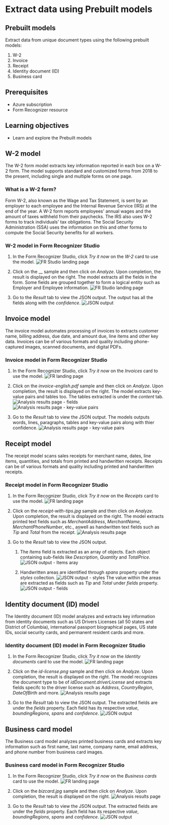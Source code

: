 # Extract data using Prebuilt models

## Prebuilt models
Extract data from unique document types using the following prebuilt models:
1. W-2
2. Invoice
3. Receipt
4. Identity document (ID)
5. Business card

## Prerequisites

* Azure subscription
* Form Recognizer resource

## Learning objectives

* Learn and explore the Prebuilt models

## W-2 model
The W-2 form model extracts key information reported in each box on a W-2 form. The model supports standard and customized forms from 2018 to the present, including single and multiple forms on one page.

### What is a W-2 form?
Form W-2, also known as the Wage and Tax Statement, is sent by an employer to each employee and the Internal Revenue Service (IRS) at the end of the year. A W-2 form reports employees' annual wages and the amount of taxes withheld from their paychecks. The IRS also uses W-2 forms to track individuals' tax obligations. The Social Security Administration (SSA) uses the information on this and other forms to compute the Social Security benefits for all workers.

### W-2 model in Form Recognizer Studio

1. In the Form Recognizer Studio, click _Try it now_ on the _W-2_ card to use the model.
![FR Studio landing page](https://github.com/CSALabsAutomation/azure-ai-ml-document-processing-lab/blob/master/steps/03_extract_data_using_prebuilt_models/assets/1.1.png)

2. Click on the __ sample and then click on _Analyze_. Upon completion, the result is displayed on the right. The model extracts all the fields in the form. Some fields are grouped together to form a logical entity such as Employer and Employee information. 
![FR Studio landing page](https://github.com/CSALabsAutomation/azure-ai-ml-document-processing-lab/blob/master/steps/03_extract_data_using_prebuilt_models/assets/1.2.png)

3. Go to the _Result_ tab to view the JSON output. The output has all the fields along with the _confidence_.
![JSON output](https://github.com/CSALabsAutomation/azure-ai-ml-document-processing-lab/blob/master/steps/03_extract_data_using_prebuilt_models/assets/1.3.png)


## Invoice model
The invoice model automates processing of invoices to extracts customer name, billing address, due date, and amount due, line items and other key data. Invoices can be of various formats and quality including phone-captured images, scanned documents, and digital PDFs.

### Invoice model in Form Recognizer Studio

1. In the Form Recognizer Studio, click _Try it now_ on the _Invoices_ card to use the model.
![FR landing page](https://github.com/CSALabsAutomation/azure-ai-ml-document-processing-lab/blob/master/steps/03_extract_data_using_prebuilt_models/assets/2.1.png)

2. Click on the _invoice-english.pdf_ sample and then click on _Analyze_. Upon completion, the result is displayed on the right. The model extracts key-value pairs and tables too. The tables extracted is under the _content_ tab.
![Analysis results page - fields](https://github.com/CSALabsAutomation/azure-ai-ml-document-processing-lab/blob/master/steps/03_extract_data_using_prebuilt_models/assets/2.2.png)
![Analysis results page - key-value pairs](https://github.com/CSALabsAutomation/azure-ai-ml-document-processing-lab/blob/master/steps/03_extract_data_using_prebuilt_models/assets/2.3.png)

3. Go to the _Result_ tab to view the JSON output. The models outputs words, lines, paragraphs, tables and key-value pairs along with thier confidence.
![Analysis results page - key-value pairs](https://github.com/CSALabsAutomation/azure-ai-ml-document-processing-lab/blob/master/steps/03_extract_data_using_prebuilt_models/assets/2.4.png)


## Receipt model
The receipt model scans sales receipts for merchant name, dates, line items, quantities, and totals from printed and handwritten receipts. Receipts can be of various formats and quality including printed and handwritten receipts.

### Receipt model in Form Recognizer Studio
1. In the Form Recognizer Studio, click _Try it now_ on the _Receipts_ card to use the model.
![FR landing page](https://github.com/CSALabsAutomation/azure-ai-ml-document-processing-lab/blob/master/steps/03_extract_data_using_prebuilt_models/assets/3.1.png)

2. Click on the _receipt-with-tips.jpg_ sample and then click on _Analyze_. Upon completion, the result is displayed on the right. The model extracts printed text fields such as _MerchantAddress_, _MerchantName_, _MerchantPhoneNumber_, etc., aswell as handwritten text fields such as _Tip_ and _Total_ from the receipt. 
![Analysis results page](https://github.com/CSALabsAutomation/azure-ai-ml-document-processing-lab/blob/master/steps/03_extract_data_using_prebuilt_models/assets/3.2.png)

3. Go to the _Result_ tab to view the JSON output. 
    1. The _Items_ field is extracted as an array of objects. Each object containing sub-fields like _Description_, _Quantity_ and _TotalPrice_. 
    ![JSON output - Items aray](https://github.com/CSALabsAutomation/azure-ai-ml-document-processing-lab/blob/master/steps/03_extract_data_using_prebuilt_models/assets/3.3.png)

    2. Handwritten areas are identified through _spans_ property under the _styles_ collection. 
    ![JSON output - styles](https://github.com/CSALabsAutomation/azure-ai-ml-document-processing-lab/blob/master/steps/03_extract_data_using_prebuilt_models/assets/3.5.png)
    The value within the areas are extracted as fields such as _Tip_ and _Total_ under _fields_ property.
    ![JSON output - fields](https://github.com/CSALabsAutomation/azure-ai-ml-document-processing-lab/blob/master/steps/03_extract_data_using_prebuilt_models/assets/3.4.png)


## Identity document (ID) model
The Identity document (ID) model analyzes and extracts key information from identity documents such as US Drivers Licenses (all 50 states and District of Columbia), international passport biographical pages, US state IDs, social security cards, and permanent resident cards and more.

### Identity document (ID) model in Form Recognizer Studio
1. In the Form Recognizer Studio, click _Try it now_ on the _Identity documents_ card to use the model.
![FR landing page](https://github.com/CSALabsAutomation/azure-ai-ml-document-processing-lab/blob/master/steps/03_extract_data_using_prebuilt_models/assets/4.1.png)

2. Click on the _id-license.png_ sample and then click on _Analyze_. Upon completion, the result is displayed on the right. The model recognizes the document type to be of _idDocument.driverLicense_ and extracts fields specifc to the driver license such as _Address_, _CountryRegion_, _DateOfBirth_ and more.
![Analysis results page](https://github.com/CSALabsAutomation/azure-ai-ml-document-processing-lab/blob/master/steps/03_extract_data_using_prebuilt_models/assets/4.2.png)

3. Go to the _Result_ tab to view the JSON output. The extracted fields are under the _fields_ property. Each field has its respective _value_, _boundingRegions_, _spans_ and _confidence_.
![JSON output](https://github.com/CSALabsAutomation/azure-ai-ml-document-processing-lab/blob/master/steps/03_extract_data_using_prebuilt_models/assets/4.3.png)


## Business card model
The Business card model analyzes printed business cards and extracts key information such as first name, last name, company name, email address, and phone number from business card images.

### Business card model in Form Recognizer Studio
1. In the Form Recognizer Studio, click _Try it now_ on the _Business cards_ card to use the model.
![FR landing page](https://github.com/CSALabsAutomation/azure-ai-ml-document-processing-lab/blob/master/steps/03_extract_data_using_prebuilt_models/assets/5.1.png)

2. Click on the _bizcard.jpg_ sample and then click on _Analyze_. Upon completion, the result is displayed on the right. 
![Analysis results page](https://github.com/CSALabsAutomation/azure-ai-ml-document-processing-lab/blob/master/steps/03_extract_data_using_prebuilt_models/assets/5.2.png)

3. Go to the _Result_ tab to view the JSON output. The extracted fields are under the _fields_ property. Each field has its respective _value_, _boundingRegions_, _spans_ and _confidence_.
![JSON output](https://github.com/CSALabsAutomation/azure-ai-ml-document-processing-lab/blob/master/steps/03_extract_data_using_prebuilt_models/assets/5.3.png)






